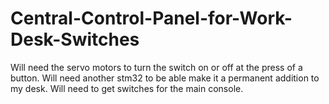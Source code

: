 # Central-Control-Panel-for-Work-Desk-Switches

Will need the servo motors to turn the switch on or off at the press of a button. Will need another stm32 to be able make it a permanent addition to my desk. Will need to get switches for the main console.
